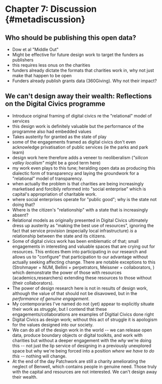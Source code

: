 Chapter 7: Discussion {#metadiscussion}
=======================================

Who should be publishing this open data?
------------------------------------------
+ Dow et al "Middle Out"
+ Might be effective for future design work to target the funders as publishers
+ this requires less onus on the charities
+ funders already dictate the formats that charities work in, why not just make that happen to be open
+ Funders already publish grants data (360Giving). Why not their impact?

We can't design away their wealth: Reflections on the Digital Civics programme
------------------------------------------------------------------------------
+ Introduce original framing of digital civics re the "relational" model of services
+ this design work is definitely valuable but the performance of the programme also had embedded values
+ Takes austerity for granted as the state of play
+ some of the engagements framed as digital civics don't even acknowledge privatisation of public services (ie the parks and park learn)
+ design work here therefore adds a veneer to neoliberalism (*"silicon valley localism"* might be a good term here)
+ my work even plays to this tune; heralding open data as producing this dialectic form of transparency and laying the groundwork for a "relational" model of transparency.
+ when actually the problem is that charities are being increasingly marketised and forcibily reformed into "social enterprise" which is capital's appropriation of charitable work.
+ where social enterprises operate for "public good"; why is the state not doing that?
+ Where is the citizen's "relationship" with a state that is increasingly absent?
+ Relational models as originally presented in Digital Civics ultimately dress up austerity as "making the best use of resources", ignoring the fact that service provision (especially local infrastructure) *is* a relationship between the state and its citizens.
+ Some of digital civics work has been emblematic of that; small engagements in interesting and valuable spaces that are crying out for resources.  This entices them into participating in our research and allows us to "configure" that participation to our advantage without actually seeking affecting change. There are notable exceptions to this (Strohmayer + NUM, Bellini + perpetrators, Meissner + collaborators, ) which demonstrate the power of those with resources (academics,researchers) extending these resources to those without (their collaborators).
+ The power of design research here is not in results of design work, although the value of that should not be disavowed, but in the *performance of genuine engagement*.
+ My contemporaries I've named do not (yet) appear to explicitly situate their work as *struggle*, but I contend that these engagements/collaborations are examples of Digitial Civics done right
+ Digital Civics as design work; without this act of struggle it is apologism for the values designed into our society.
+ We can do all of the design work in the world -- we can release open data, produce boundary objects or digital toolkits, and work with charities but without a deeper engagement with the *why* we're doing this -- not just the lip service of designing in a previously unexplored space but why we're being forced into a position *where we have to do this* -- nothing will change.
+ At the end of the day Patchwork are still a charity ameliorating the neglect of Benwell, which contains people in genuine need. Those truly with the capital and resources are not interested. We can't design away their wealth.
